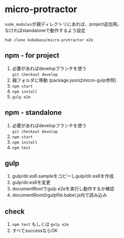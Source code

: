 # micro-protractor
`node_modules`が親ディレクトリにあれば、project追加用。  
なければstandaloneで動作するよう設定

```
hub clone kobabasu/micro-protractor e2e
```

## npm - for project
1. 必要があればdevelopブランチを使う  
   `git checkout develop`
1. 親フォルダに移動 (package.jsonはmicro-gulp参照)
1. `npm start`
1. `npm install`
1. `gulp e2e`

## npm - standalone
1. 必要があればdevelopブランチを使う  
   `git checkout develop`
1. `npm start`
1. `npm install`
1. `npm test`

## gulp
1. gulp/dir.es6.sampleをコピーしgulp/dir.es6を作成
1. gulp/dir.es6を変更
1. documentRootでgulp e2eを実行し動作するか確認
1. documentRootのgulpfile.babel.js内で読み込み

## check
1. `npm test` もしくは `gulp e2e`
1. すべてsuccessならOK
